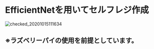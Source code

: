# EfficientNetを用いてセルフレジ作成

![checked_20201015111634](https://user-images.githubusercontent.com/73522021/107196089-87dab380-6a35-11eb-8f45-22f8910ce129.jpg)


## ※ラズベリーパイの使用を前提としています。
